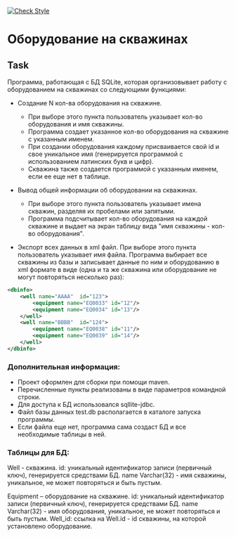 [![Check Style](https://github.com/AlexBugrimov/well-equipment/actions/workflows/checkstyle.yml/badge.svg)](https://github.com/AlexBugrimov/well-equipment/actions/workflows/checkstyle.yml)

# Оборудование на скважинах

## Task
Программа, работающая с БД SQLite, которая организовывает работу с оборудованием на скважинах со следующими функциями:

* Создание N кол-ва оборудования на скважине. 
  * При выборе этого пункта пользователь указывает кол-во оборудования и имя скважины. 
  * Программа создает указанное кол-во оборудования на скважине с указанным именем. 
  * При создании оборудования каждому присваивается свой id и свое уникальное имя (генерируется программой с использованием латинских букв и цифр). 
  * Скважина также создается программой с указанным именем, если ее еще нет в таблице.

* Вывод общей информации об оборудовании на скважинах. 
  * При выборе этого пункта пользователь указывает имена скважин, разделяя их пробелами или запятыми. 
  * Программа подсчитывает кол-во оборудования на каждой скважине и выдает на экран таблицу вида "имя скважины - кол-во оборудования".

* Экспорт всех данных в xml файл.
При выборе этого пункта пользователь указывает имя файла.
Программа выбирает все скважины из базы и записывает данные по ним и оборудованию в xml формате в виде (одна и та же скважина или оборудование не могут повторяться несколько раз):

```xml
<dbinfo>
    <well name="АААА"  id="123">
        <equipment name="EQ0033" id="12"/>
        <equipment name="EQ0034" id="13"/>
    </well>
    <well name="BBBB"  id="124">
        <equipment name="EQ0038" id="11"/>
        <equipment name="EQ0039" id="14"/>
    </well>
</dbinfo>
```

### Дополнительная информация:

* Проект оформлен для сборки при помощи maven.
* Перечисленные пункты реализованы в виде параметров командной строки.
* Для доступа к БД использовался sqllite-jdbc.
* Файл базы данных test.db располагается в каталоге запуска программы.
* Если файла еще нет, программа сама создаст БД и все необходимые таблицы в ней.

### Таблицы для БД:

Well - скважина.
id: уникальный идентификатор записи (первичный ключ), генерируется средствами БД.
name Varchar(32) - имя скважины, уникальное, не может повторяться и быть пустым.

Equipment – оборудование на скважине.
id: уникальный идентификатор записи (первичный ключ), генерируется средствами БД.
name Varchar(32) - имя оборудования, уникальное, не может повторяться и быть пустым.
Well_id: ссылка на Well.id - id скважины, на которой установлено оборудование.